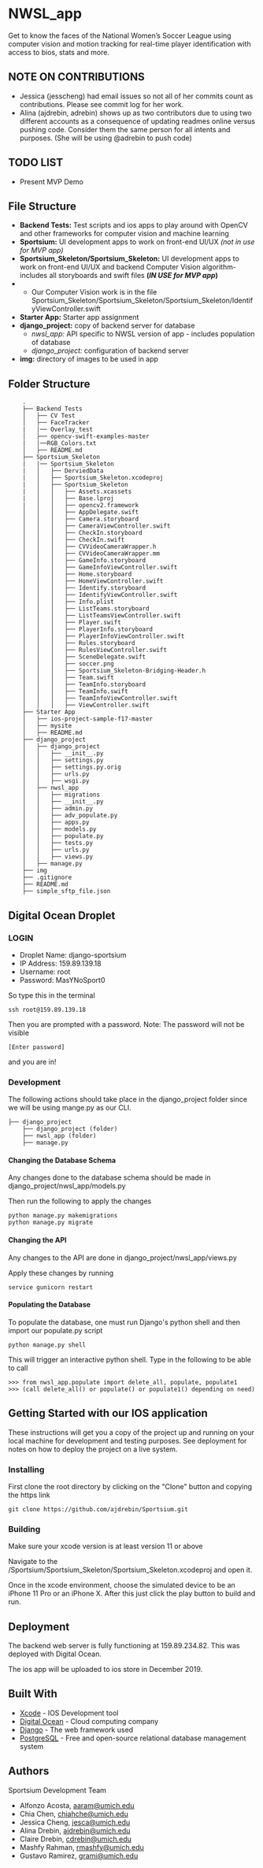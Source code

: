 # NWSL_app

Get to know the faces of the National Women’s Soccer League using computer vision and motion tracking for real-time player identification with access to bios, stats and more.

## NOTE ON CONTRIBUTIONS
* Jessica (jesscheng) had email issues so not all of her commits count as contributions. Please see commit log for her work. 
* Alina (ajdrebin, adrebin) shows up as two contributors due to using two different accounts as a consequence of updating readmes online versus pushing code. Consider them the same person for all intents and purposes. (She will be using @adrebin to push code)


## TODO LIST 
* Present MVP Demo


## File Structure
* **Backend Tests:** Test scripts and ios apps to play around with OpenCV and other frameworks for computer vision and machine learning
* **Sportsium:** UI development apps to work on front-end UI/UX *(not in use for MVP app)*
* **Sportsium_Skeleton/Sportsium_Skeleton:** UI development apps to work on front-end UI/UX and backend Computer Vision algorithm- includes all storyboards and swift files **(*IN USE for MVP app*)**
* * Our Computer Vision work is in the file Sportsium_Skeleton/Sportsium_Skeleton/Sportsium_Skeleton/IdentifyViewController.swift
* **Starter App:** Starter app assignment
* **django_project:** copy of backend server for database
  * *nwsl_app:* API specific to NWSL version of app - includes population of database
  * *django_project:* configuration of backend server
* **img:** directory of images to be used in app

## Folder Structure
```
    .
    ├── Backend Tests
    │   ├── CV Test
    │   ├── FaceTracker
    |   |── Overlay_test
    │   ├── opencv-swift-examples-master
    |   |──RGB_Colors.txt
    │   ├── README.md
    ├── Sportsium_Skeleton
    |   |── Sportsium_Skeleton
    |   │   ├── DerviedData
    |   │   ├── Sportsium_Skeleton.xcodeproj
    |   │   ├── Sportsium_Skeleton
    |   │   │   ├── Assets.xcassets
    |   │   │   ├── Base.lproj
    |   │   │   ├── opencv2.framework
    │   │   │   ├── AppDelegate.swift
    │   │   │   ├── Camera.storyboard
    │   │   │   ├── CameraViewController.swift
    │   │   │   ├── CheckIn.storyboard
    │   │   │   ├── CheckIn.swift
    │   │   │   ├── CVVideoCameraWrapper.h
    │   │   │   ├── CVVideoCameraWrapper.mm
    │   │   │   ├── GameInfo.storyboard
    │   │   │   ├── GameInfoViewController.swift
    │   │   │   ├── Home.storyboard
    │   │   │   ├── HomeViewController.swift
    │   │   │   ├── Identify.storyboard
    │   │   │   ├── IdentifyViewController.swift
    │   │   │   ├── Info.plist
    │   │   │   ├── ListTeams.storyboard
    │   │   │   ├── ListTeamsViewController.swift
    │   │   │   ├── Player.swift
    │   │   │   ├── PlayerInfo.storyboard
    │   │   │   ├── PlayerInfoViewController.swift
    │   │   │   ├── Rules.storyboard
    │   │   │   ├── RulesViewController.swift
    │   │   │   ├── SceneDelegate.swift
    │   │   │   ├── soccer.png
    │   │   │   ├── Sportsium_Skeleton-Bridging-Header.h
    │   │   │   ├── Team.swift
    │   │   │   ├── TeamInfo.storyboard
    │   │   │   ├── TeamInfo.swift
    │   │   │   ├── TeamInfoViewController.swift
    │   │   │   ├── ViewController.swift
    ├── Starter App
    │   ├── ios-project-sample-f17-master
    │   ├── mysite
    │   ├── README.md
    ├── django_project
    │   ├── django_project
    │   │   ├── __init__.py
    │   │   ├── settings.py
    │   │   ├── settings.py.orig
    │   │   ├── urls.py
    │   │   ├── wsgi.py
    │   ├── nwsl_app
    │   │   ├── migrations
    │   │   ├── __init__.py
    │   │   ├── admin.py
    │   │   ├── adv_populate.py
    │   │   ├── apps.py
    │   │   ├── models.py
    │   │   ├── populate.py
    │   │   ├── tests.py
    │   │   ├── urls.py
    │   │   ├── views.py
    │   ├── manage.py
    ├── img
    ├── .gitignore
    ├── README.md
    ├── simple_sftp_file.json
```

## Digital Ocean Droplet

### LOGIN
* Droplet Name: django-sportsium
* IP Address: 159.89.139.18
* Username: root
* Password: MasYNoSport0

So type this in the terminal
```
ssh root@159.89.139.18
```

Then you are prompted with a password. Note: The password will not be visible
```
[Enter password]
```
and you are in!

### Development
The following actions should take place in the django_project folder since we will be using mange.py as our CLI.
```
├── django_project
    ├── django_project (folder)
    ├── nwsl_app (folder)
    ├── manage.py
```

#### Changing the Database Schema
Any changes done to the database schema should be made in django_project/nwsl_app/models.py

Then run the following to apply the changes
```
python manage.py makemigrations
python manage.py migrate
```

#### Changing the API
Any changes to the API are done in django_project/nwsl_app/views.py

Apply these changes by running 
```
service gunicorn restart
```

#### Populating the Database
To populate the database, one must run Django's python shell and then import our populate.py script

```
python manage.py shell
```
This will trigger an interactive python shell. Type in the following to be able to call 

```
>>> from nwsl_app.populate import delete_all, populate, populate1
>>> (call delete_all() or populate() or populate1() depending on need)
```

## Getting Started with our IOS application

These instructions will get you a copy of the project up and running on your local machine for development and testing purposes. See deployment for notes on how to deploy the project on a live system.

### Installing

First clone the root directory by clicking on the "Clone" button and copying the https link

```
git clone https://github.com/ajdrebin/Sportsium.git
```

### Building

Make sure your xcode version is at least version 11 or above 

Navigate to the /Sportsium/Sportsium_Skeleton/Sportsium_Skeleton.xcodeproj and open it. 

Once in the xcode environment, choose the simulated device to be an iPhone 11 Pro or an iPhone X. After this just click the play button to build and run. 


## Deployment

The backend web server is fully functioning at 159.89.234.82. This was deployed with Digital Ocean. 

The ios app will be uploaded to ios store in December 2019. 

## Built With
* [Xcode](https://apps.apple.com/us/app/xcode/id497799835?mt=12) - IOS Development tool
* [Digital Ocean](https://www.digitalocean.com/) - Cloud computing company
* [Django](https://docs.djangoproject.com/en/1.11/) - The web framework used
* [PostgreSQL](https://www.postgresql.org/docs/) - Free and open-source relational database management system 

## Authors
Sportsium Development Team

* Alfonzo Acosta,         aaram@umich.edu
* Chia Chen,              chiahche@umich.edu
* Jessica Cheng,          jesca@umich.edu
* Alina Drebin,           ajdrebin@umich.edu
* Claire Drebin,          cdrebin@umich.edu
* Mashfy Rahman,          rmashfy@umich.edu
* Gustavo Ramirez,        grami@umich.edu
